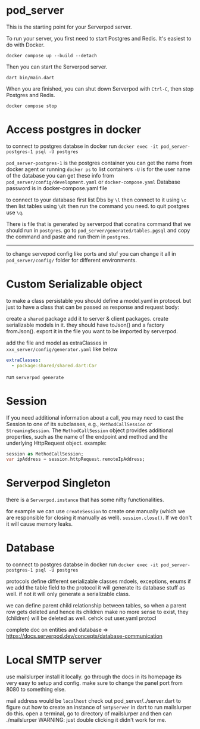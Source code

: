 # pod_server

This is the starting point for your Serverpod server.

To run your server, you first need to start Postgres and Redis. It's easiest to do with Docker.

    docker compose up --build --detach

Then you can start the Serverpod server.

    dart bin/main.dart

When you are finished, you can shut down Serverpod with `Ctrl-C`, then stop Postgres and Redis.

    docker compose stop

# Access postgres in docker

to connect to postgres databse in docker run
`docker exec -it pod_server-postgres-1 psql -U postgres`

`pod_server-postgres-1` is the postgres container you can get the name from docker agent or running `docker ps` to list containers
`-U` is for the user name of the database you can get these info from `pod_server/config/development.yaml` or `docker-compose.yaml`
Database password is in docker-compose.yaml file

to connect to your database first list Dbs by `\l` then connect to it using `\c` then list tables using `\dt`
then run the command you need. to quit postgres use `\q`.

There is file that is generated by serverpod that conatins command that we should run in `postgres`.
go to `pod_server/generated/tables.pgsql` and copy the command and paste and run them in `postgres`.

---

to change servepod config like ports and stuf you can change it all in `pod_server/config/` folder for
different environments.

# Custom Serializable object

to make a class persistable you should define a model.yaml in protocol. but just to have a class that can be passed as response and request body:

create a `shared` package add it to server & client packages. create serializable models in it. they should
have toJson() and a factory fromJson().
export it in the file you want to be imported by serverpod.

add the file and model as extraClasses in `xxx_server/config/generator.yaml` like below

```yaml
extraClasses:
  - package:shared/shared.dart:Car
```

run `serverpod generate`

# Session

If you need additional information about a call, you may need to cast the Session to one of its subclasses, e.g., `MethodCallSession` or `StreamingSession`. The `MethodCallSession` object provides additional properties, such as the name of the endpoint and method and the underlying HttpRequest object.
example:

```dart
session as MethodCallSession;
var ipAddress = session.httpRequest.remoteIpAddress;
```

# Serverpod Singleton

there is a `Serverpod.instance` that has some nifty functionalities.

for example we can use `createSession` to create one manually (which we are responsible for closing it manually as well).
`session.close()`. If we don't it will cause memory leaks.

# Database

to connect to postgres databse in docker run
`docker exec -it pod_server-postgres-1 psql -U postgres`

protocols define different serializable classes mdoels, exceptions, enums
if we add the table field to the protocol it will generate its database stuff as well. if not it will
only generate a serializable class.

we can define parent child relationship between tables, so when a parent row gets deleted and hence
its children make no more sense to exist, they (children) will be deleted as well.
cehck out user.yaml protocl

complete doc on entities and database => https://docs.serverpod.dev/concepts/database-communication

# Local SMTP server

use mailslurper install it locally. go through the docs in its homepage its very easy to setup and config. make
sure to change the panel port from 8080 to something else.

mail address would be `localhost`
check out pod_server/../server.dart to figure out how to create an instance of `SmtpServer` in dart
to run mailslurper do this. open a terminal, go to directory of mailslurper and then can ./mailslurper
WARNING: just double clicking it didn't work for me.
